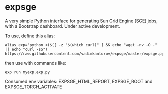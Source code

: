 # expsge
A very simple Python interface for generating Sun Grid Engine (SGE) jobs, with a Bootstrap dashboard. Under active development.

To use, define this alias:

```
alias exp='python <($([ -z "$(which curl)" ] && echo "wget -nv -O -" || echo "curl -sS") https://raw.githubusercontent.com/vadimkantorov/expsge/master/expsge.py)'
```

then use with commands like:
```
exp run myexp.exp.py
```

Consumed env variables: EXPSGE_HTML_REPORT, EXPSGE_ROOT and EXPSGE_TORCH_ACTIVATE
